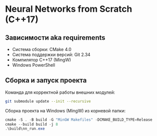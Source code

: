 # Neural Networks from Scratch (C++17)

## Зависимости aka requirements

- Система сборки: CMake 4.0
- Система поддержки версий: Git 2.34
- Компилятор C++17 (MingW)
- Windows PowerShell


## Сборка и запуск проекта

Команда для корректной работы внешних модулей:

```bash
git submodule update --init --recursive
```

Сборка проекта на Windows (MingW) из корневой папки:

```powershell
cmake -S . -B build -G "MinGW Makefiles" -DCMAKE_BUILD_TYPE=Release
cmake --build build -j 8
.\build\nn_run.exe
```
